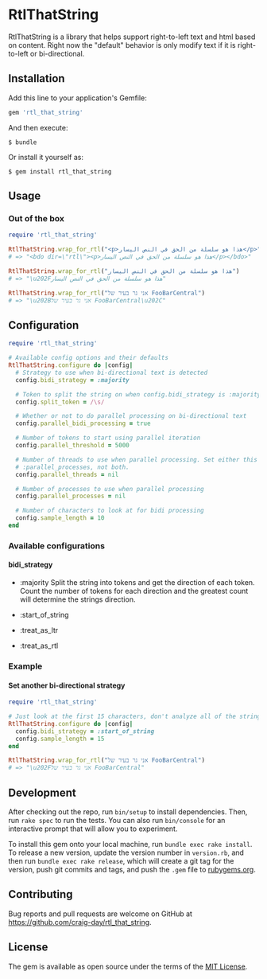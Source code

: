 # RtlThatString

RtlThatString is a library that helps support right-to-left text and html based on content. Right now the "default" behavior is only modify text if it is right-to-left or bi-directional.

## Installation

Add this line to your application's Gemfile:

```ruby
gem 'rtl_that_string'
```

And then execute:

    $ bundle

Or install it yourself as:

    $ gem install rtl_that_string

## Usage

### Out of the box

```ruby
require 'rtl_that_string'

RtlThatString.wrap_for_rtl("<p>هذا هو سلسلة من الحق في النص اليسار</p>", html: true)
# => "<bdo dir=\"rtl\"><p>هذا هو سلسلة من الحق في النص اليسار</p></bdo>"

RtlThatString.wrap_for_rtl("هذا هو سلسلة من الحق في النص اليسار")
# => "\u202Fهذا هو سلسلة من الحق في النص اليسار"

RtlThatString.wrap_for_rtl("אני גר בעיר של FooBarCentral")
# => "\u202Bאני גר בעיר של FooBarCentral\u202C"
```

## Configuration

```ruby
require 'rtl_that_string'

# Available config options and their defaults
RtlThatString.configure do |config|
  # Strategy to use when bi-directional text is detected
  config.bidi_strategy = :majority

  # Token to split the string on when config.bidi_strategy is :majority
  config.split_token = /\s/

  # Whether or not to do parallel processing on bi-directional text
  config.parallel_bidi_processing = true

  # Number of tokens to start using parallel iteration
  config.parallel_threshold = 5000

  # Number of threads to use when parallel processing. Set either this or
  # :parallel_processes, not both.
  config.parallel_threads = nil

  # Number of processes to use when parallel processing
  config.parallel_processes = nil

  # Number of characters to look at for bidi processing
  config.sample_length = 10
end
```

### Available configurations

#### bidi_strategy
- :majority
  Split the string into tokens and get the direction of each token. Count the number of tokens for each direction and the greatest count will determine the strings direction.

- :start_of_string
- :treat_as_ltr
- :treat_as_rtl



### Example

#### Set another bi-directional strategy

```ruby
require 'rtl_that_string'

# Just look at the first 15 characters, don't analyze all of the string
RtlThatString.configure do |config|
  config.bidi_strategy = :start_of_string
  config.sample_length = 15
end

RtlThatString.wrap_for_rtl("אני גר בעיר של FooBarCentral")
# => "\u202Fאני גר בעיר של FooBarCentral"
```

## Development

After checking out the repo, run `bin/setup` to install dependencies. Then, run `rake spec` to run the tests. You can also run `bin/console` for an interactive prompt that will allow you to experiment.

To install this gem onto your local machine, run `bundle exec rake install`. To release a new version, update the version number in `version.rb`, and then run `bundle exec rake release`, which will create a git tag for the version, push git commits and tags, and push the `.gem` file to [rubygems.org](https://rubygems.org).

## Contributing

Bug reports and pull requests are welcome on GitHub at https://github.com/craig-day/rtl_that_string.


## License

The gem is available as open source under the terms of the [MIT License](http://opensource.org/licenses/MIT).
